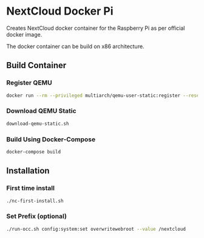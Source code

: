 # NextCloud Docker Pi

Creates NextCloud docker container for the Raspberry Pi as per official docker image.

The docker container can be build on x86 architecture.

## Build Container

### Register QEMU

```bash
docker run --rm --privileged multiarch/qemu-user-static:register --reset
```

### Download QEMU Static

```bash
download-qemu-static.sh
```

### Build Using Docker-Compose

```bash
docker-compose build
```

## Installation

### First time install

```bash
./nc-first-install.sh
```

### Set Prefix (optional)

```bash
./run-occ.sh config:system:set overwritewebroot --value /nextcloud
```
